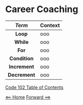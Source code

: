 # Career Coaching

| ***Term*** | Context | 
|  :----: |  ----  |   
|  **Loop**  | ooo  | 
|  **While**  | ooo  |
|  **For**  | ooo  |
|  **Condition**  | ooo  |
|  **Increment**  | ooo  |
|  **Decrement**  | ooo  |

[Code 102 Table of Contents](CodeFellows_102.md)

[<== Home](README.md) [Forward ==>](404)

